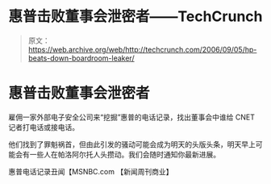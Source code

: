 # 惠普击败董事会泄密者——TechCrunch

> 原文：<https://web.archive.org/web/http://techcrunch.com/2006/09/05/hp-beats-down-boardroom-leaker/>

# 惠普击败董事会泄密者

雇佣一家外部电子安全公司来“挖掘”惠普的电话记录，找出董事会中谁给 CNET 记者打电话或接电话。

他们找到了罪魁祸首，但由此引发的骚动可能会成为明天的头版头条，明天早上可能会有一些人在帕洛阿尔托人头攒动。我们会随时通知你最新进展。

惠普电话记录丑闻【MSNBC.com 【新闻周刊商业】